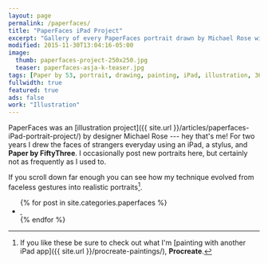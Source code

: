 ```yaml
---
layout: page
permalink: /paperfaces/
title: "PaperFaces iPad Project"
excerpt: "Gallery of every PaperFaces portrait drawn by Michael Rose with Paper by 53."
modified: 2015-11-30T13:04:16-05:00
image: 
  thumb: paperfaces-project-250x250.jpg
  teaser: paperfaces-asja-k-teaser.jpg
tags: [Paper by 53, portrait, drawing, painting, iPad, illustration, 365 project]
fullwidth: true
featured: true
ads: false
work: "Illustration"
---
```


PaperFaces was an [illustration project]({{ site.url }}/articles/paperfaces-iPad-portrait-project/) by designer Michael Rose --- hey that's me! For two years I drew the faces of strangers everyday using an iPad, a stylus, and **Paper by FiftyThree**. I occasionally post new portraits here, but certainly not as frequently as I used to.

If you scroll down far enough you can see how my technique evolved from faceless gestures into realistic portraits[^procreate].

<ul class="th-grid">
{% for post in site.categories.paperfaces %}
  <li>
    <a href="{{ site.url }}{{ post.url }}" title="{{ post.title }}">
      <img class="load" src="{{ site.url }}/assets/images/preload-150.png" data-original="{{ site.url }}/assets/images/{{ post.image.thumb }}" alt="">
      <noscript><img src="{{ site.url }}/assets/images/{{ post.image.thumb }}" alt=""></noscript>
    </a>
  </li>
{% endfor %}
</ul>

[^procreate]: If you like these be sure to check out what I'm [painting with another iPad app]({{ site.url }}/procreate-paintings/), **Procreate**.
